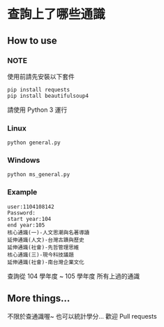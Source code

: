 # 查詢上了哪些通識
## How to use
### NOTE
使用前請先安裝以下套件
```shell=
pip install requests
pip install beautifulsoup4
```
請使用 Python 3 運行
### Linux
```shell=
python general.py
```
### Windows
```shell=
python ms_general.py
```
### Example
```
user:1104108142
Password:
start year:104
end year:105
核心通識(一)-人文思潮與名著導讀
延伸通識(人文)-台灣古蹟與歷史
延伸通識(社會)-先哲管理思維
核心通識(三)-現今科技議題
延伸通識(社會)-南台灣企業文化

```
查詢從 104 學年度 ~ 105 學年度 所有上過的通識
## More things...
不限於查通識喔~
也可以統計學分...
歡迎 Pull requests
